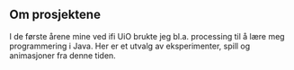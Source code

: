 ## Om prosjektene
I de første årene mine ved ifi UiO brukte jeg bl.a. processing til å lære meg programmering i Java. Her er et utvalg av eksperimenter, spill og animasjoner fra denne tiden. 